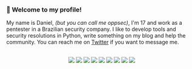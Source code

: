 ### 👋 Welcome to my profile!

My name is Daniel, *(but you can call me oppsec)*, I'm 17 and work as a pentester in a Brazilian security company. I like to develop tools and security resolutions in Python, write something on my blog and help the community. You can reach me on [Twitter](https://twitter.com/opps3c) if you want to message me.

<br>

<div align="center">
  <img src="https://img.shields.io/badge/Python-2%20Years-lightblue?style=for-the-badge&logo=python">
  <img src="https://img.shields.io/badge/Git-2%20Years-critical?style=for-the-badge&logo=git">
  <img src="https://img.shields.io/badge/Github-2%20Years-black?style=for-the-badge&logo=github">
  <img src="https://img.shields.io/badge/Linux-2%20Years-lightyellow?style=for-the-badge&logo=linux">
  <img src="https://img.shields.io/badge/Docker-4%20Months-blue?style=for-the-badge&logo=docker">
  <img src="https://img.shields.io/badge/Jekyll-3%20Weeks-lightgreen?style=for-the-badge&logo=jekyll">
  <img src="https://img.shields.io/badge/Cybersecurity-1.5%20Years-purple?style=for-the-badge&logo=insomnia">
  <img src="https://img.shields.io/badge/HTML5-2%20Years-orange?style=for-the-badge&logo=html5">
  <img src="https://img.shields.io/badge/CSS3-1%20Year-white?style=for-the-badge&logo=css3">
</div>
